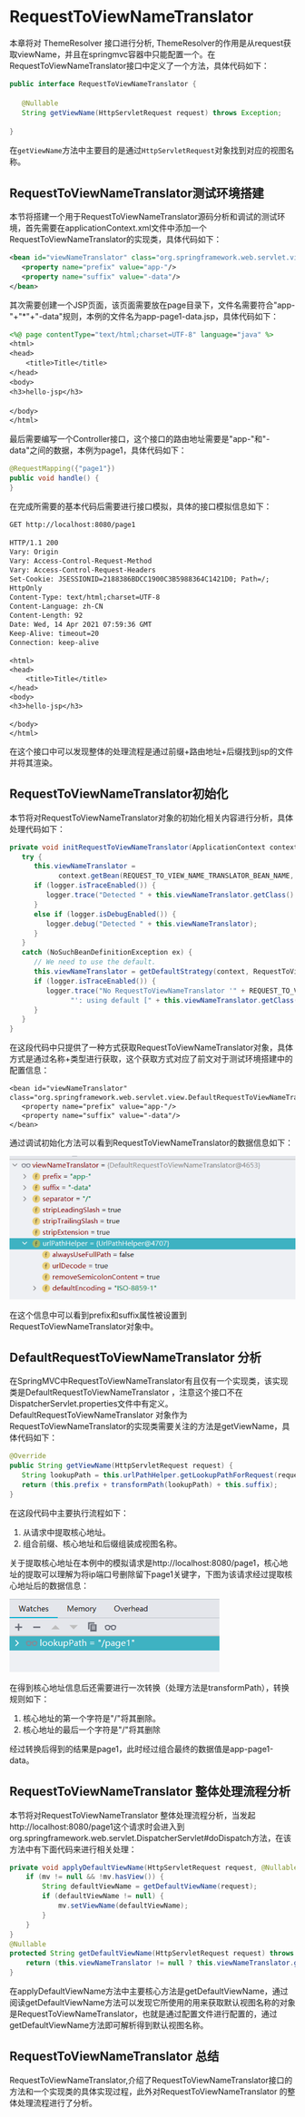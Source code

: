 # RequestToViewNameTranslator
本章将对 ThemeResolver 接口进行分析, ThemeResolver的作用是从request获取viewName，并且在springmvc容器中只能配置一个。在RequestToViewNameTranslator接口中定义了一个方法，具体代码如下：

```java
public interface RequestToViewNameTranslator {

   @Nullable
   String getViewName(HttpServletRequest request) throws Exception;

}
```

在`getViewName`方法中主要目的是通过`HttpServletRequest`对象找到对应的视图名称。





## RequestToViewNameTranslator测试环境搭建

本节将搭建一个用于RequestToViewNameTranslator源码分析和调试的测试环境，首先需要在applicationContext.xml文件中添加一个RequestToViewNameTranslator的实现类，具体代码如下：

```xml
<bean id="viewNameTranslator" class="org.springframework.web.servlet.view.DefaultRequestToViewNameTranslator">
   <property name="prefix" value="app-"/>
   <property name="suffix" value="-data"/>
</bean>
```

其次需要创建一个JSP页面，该页面需要放在page目录下，文件名需要符合"app-"+"*"+"-data"规则，本例的文件名为app-page1-data.jsp，具体代码如下：

```jsp
<%@ page contentType="text/html;charset=UTF-8" language="java" %>
<html>
<head>
    <title>Title</title>
</head>
<body>
<h3>hello-jsp</h3>

</body>
</html>
```

最后需要编写一个Controller接口，这个接口的路由地址需要是"app-"和"-data"之间的数据，本例为page1，具体代码如下：

```java
@RequestMapping({"page1"})
public void handle() {
}
```

在完成所需要的基本代码后需要进行接口模拟，具体的接口模拟信息如下：

```
GET http://localhost:8080/page1

HTTP/1.1 200 
Vary: Origin
Vary: Access-Control-Request-Method
Vary: Access-Control-Request-Headers
Set-Cookie: JSESSIONID=2188386BDCC1900C3B5988364C1421D0; Path=/; HttpOnly
Content-Type: text/html;charset=UTF-8
Content-Language: zh-CN
Content-Length: 92
Date: Wed, 14 Apr 2021 07:59:36 GMT
Keep-Alive: timeout=20
Connection: keep-alive

<html>
<head>
    <title>Title</title>
</head>
<body>
<h3>hello-jsp</h3>

</body>
</html>
```

在这个接口中可以发现整体的处理流程是通过前缀+路由地址+后缀找到jsp的文件并将其渲染。



## RequestToViewNameTranslator初始化

本节将对RequestToViewNameTranslator对象的初始化相关内容进行分析，具体处理代码如下：

```java
private void initRequestToViewNameTranslator(ApplicationContext context) {
   try {
      this.viewNameTranslator =
            context.getBean(REQUEST_TO_VIEW_NAME_TRANSLATOR_BEAN_NAME, RequestToViewNameTranslator.class);
      if (logger.isTraceEnabled()) {
         logger.trace("Detected " + this.viewNameTranslator.getClass().getSimpleName());
      }
      else if (logger.isDebugEnabled()) {
         logger.debug("Detected " + this.viewNameTranslator);
      }
   }
   catch (NoSuchBeanDefinitionException ex) {
      // We need to use the default.
      this.viewNameTranslator = getDefaultStrategy(context, RequestToViewNameTranslator.class);
      if (logger.isTraceEnabled()) {
         logger.trace("No RequestToViewNameTranslator '" + REQUEST_TO_VIEW_NAME_TRANSLATOR_BEAN_NAME +
               "': using default [" + this.viewNameTranslator.getClass().getSimpleName() + "]");
      }
   }
}
```

在这段代码中只提供了一种方式获取RequestToViewNameTranslator对象，具体方式是通过名称+类型进行获取，这个获取方式对应了前文对于测试环境搭建中的配置信息：

```
<bean id="viewNameTranslator" class="org.springframework.web.servlet.view.DefaultRequestToViewNameTranslator">
   <property name="prefix" value="app-"/>
   <property name="suffix" value="-data"/>
</bean>
```

通过调试初始化方法可以看到RequestToViewNameTranslator的数据信息如下：



![image-20210415085832581](images/image-20210415085832581.png)

在这个信息中可以看到prefix和suffix属性被设置到RequestToViewNameTranslator对象中。





## DefaultRequestToViewNameTranslator 分析

在SpringMVC中RequestToViewNameTranslator有且仅有一个实现类，该实现类是DefaultRequestToViewNameTranslator ，注意这个接口不在DispatcherServlet.properties文件中有定义。DefaultRequestToViewNameTranslator 对象作为RequestToViewNameTranslator的实现类需要关注的方法是getViewName，具体代码如下：

```java
@Override
public String getViewName(HttpServletRequest request) {
   String lookupPath = this.urlPathHelper.getLookupPathForRequest(request, HandlerMapping.LOOKUP_PATH);
   return (this.prefix + transformPath(lookupPath) + this.suffix);
}
```

在这段代码中主要执行流程如下：

1. 从请求中提取核心地址。
2. 组合前缀、核心地址和后缀组装成视图名称。

关于提取核心地址在本例中的模拟请求是http://localhost:8080/page1，核心地址的提取可以理解为将ip端口号删除留下page1关键字，下图为该请求经过提取核心地址后的数据信息：

![image-20210415090948988](images/image-20210415090948988.png)

在得到核心地址信息后还需要进行一次转换（处理方法是transformPath），转换规则如下：

1. 核心地址的第一个字符是"/"将其删除。
2. 核心地址的最后一个字符是"/"将其删除

经过转换后得到的结果是page1，此时经过组合最终的数据值是app-page1-data。



## RequestToViewNameTranslator 整体处理流程分析

本节将对RequestToViewNameTranslator 整体处理流程分析，当发起http://localhost:8080/page1这个请求时会进入到org.springframework.web.servlet.DispatcherServlet#doDispatch方法，在该方法中有下面代码来进行相关处理：

```java
private void applyDefaultViewName(HttpServletRequest request, @Nullable ModelAndView mv) throws Exception {
    if (mv != null && !mv.hasView()) {
        String defaultViewName = getDefaultViewName(request);
        if (defaultViewName != null) {
            mv.setViewName(defaultViewName);
        }
    }
}
@Nullable
protected String getDefaultViewName(HttpServletRequest request) throws Exception {
    return (this.viewNameTranslator != null ? this.viewNameTranslator.getViewName(request) : null);
}

```

在applyDefaultViewName方法中主要核心方法是getDefaultViewName，通过阅读getDefaultViewName方法可以发现它所使用的用来获取默认视图名称的对象是RequestToViewNameTranslator，也就是通过配置文件进行配置的，通过getDefaultViewName方法即可解析得到默认视图名称。





## RequestToViewNameTranslator 总结

RequestToViewNameTranslator,介绍了RequestToViewNameTranslator接口的方法和一个实现类的具体实现过程，此外对RequestToViewNameTranslator 的整体处理流程进行了分析。